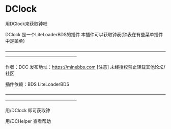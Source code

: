 # DClock 

用DClock来获取钟吧

DClock 是一个LiteLoaderBDS的插件
本插件可以获取钟表(钟表在有些菜单插件中是菜单)

————————————————————————————————————————————————————

作者：DCC
发布地址：https://minebbs.com
[注意] 未经授权禁止转载其他论坛/社区

插件依赖：BDS LiteLoaderBDS

————————————————————————————————————————————————————
  
用/DClock 即可获取钟

用/DCHelper 查看帮助
